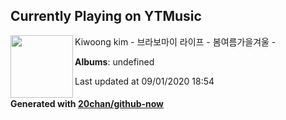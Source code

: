 ## Currently Playing on YTMusic

[<img align="left" width="100" src="https://i.ytimg.com/vi/F4LAA-MmcUM/sddefault.jpg?sqp=-oaymwEWCJADEOEBIAQqCghqEJQEGHgg6AJIWg&rs">](https://music.youtube.com/channel/UCdap7DgCz7aXhn9OhErvWEQ)

Kiwoong kim - 브라보마이 라이프 - 봄여름가을겨울 -

**Albums**: undefined

Last updated at 09/01/2020 18:54

#### Generated with [20chan/github-now](https://github.com/20chan/github-now)


<!--
**20chan/20chan** is a ✨ _special_ ✨ repository because its `README.md` (this file) appears on your GitHub profile.

Here are some ideas to get you started:

- 🔭 I’m currently working on ...
- 🌱 I’m currently learning ...
- 👯 I’m looking to collaborate on ...
- 🤔 I’m looking for help with ...
- 💬 Ask me about ...
- 📫 How to reach me: ...
- 😄 Pronouns: ...
- ⚡ Fun fact: ...
-->
